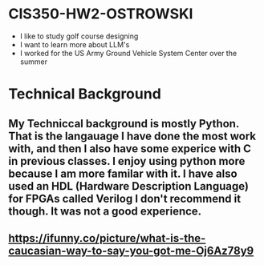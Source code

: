 # CIS350-HW2-OSTROWSKI

* I like to study golf course designing
* I want to learn more about LLM's
* I worked for the US Army Ground Vehicle System Center over the summer

# Technical Background
## My Techniccal background is mostly Python. That is the langauage I have done the most work with, and then I also have some experice with C in previous classes. I enjoy using python more because I am more familar with it. I have also used an HDL (Hardware Description Language) for FPGAs called Verilog I don't recommend it though. It was not a good experience.

## https://ifunny.co/picture/what-is-the-caucasian-way-to-say-you-got-me-Oj6Az78y9